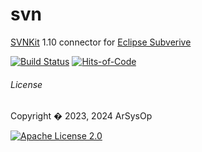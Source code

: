 # svn

[SVNKit](https://svnkit.com/) 1.10 connector for [Eclipse Subverive](https://eclipse.dev/subversive/)

[![Build Status](https://github.com/arsysop/svn/workflows/CI/badge.svg)](https://github.com/arsysop/svn/actions)
[![Hits-of-Code](https://hitsofcode.com/github/arsysop/svn?branch=main)](https://hitsofcode.com/githubarsysop/svn?branch=main/view?branch=main)

###### License 
Copyright � 2023, 2024 ArSysOp

[![Apache License 2.0](https://img.shields.io/badge/Apache--2.0-thistle.svg)](https://github.com/arsysop/svn/blob/main/LICENSE) 


